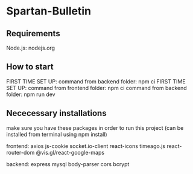 # Spartan-Bulletin


## Requirements
Node.js: nodejs.org

## How to start
FIRST TIME SET UP: command from backend folder: npm ci
FIRST TIME SET UP: command from frontend folder: npm ci
command from backend folder: npm run dev

## Nececessary installations
make sure you have these packages in order to run this project
(can be installed from terminal using npm install)

frontend:
axios
js-cookie
socket.io-client
react-icons
timeago.js
react-router-dom
@vis.gl/react-google-maps

backend:
express
mysql
body-parser
cors
bcrypt

